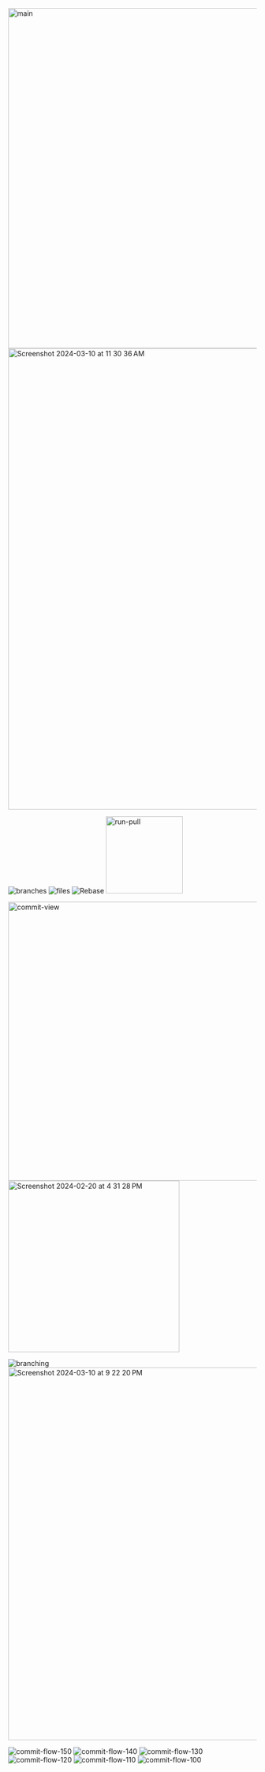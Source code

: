 
<img width="689" alt="main" src="https://github.com/tnesbitt210/interactive-smartlog-issues/assets/10647853/3d37b1b6-898b-4aa2-baf8-e8b80c75f574">

<img width="934" alt="Screenshot 2024-03-10 at 11 30 36 AM" src="https://github.com/tnesbitt210/interactive-smartlog-issues/assets/10647853/42f28a0e-f78c-48fc-8a01-a01a179a8653">



![branches](https://github.com/tnesbitt210/interactive-smartlog-issues/assets/10647853/fa35887a-3976-47eb-a0dd-322a816b1a29)
![files](https://github.com/tnesbitt210/interactive-smartlog-issues/assets/10647853/397e2754-c8ee-4355-867b-876c4bd9ff2d)
![Rebase](https://github.com/tnesbitt210/interactive-smartlog-issues/assets/10647853/9e9184ba-2448-4399-a990-c43bf7e270c3)
<img width="156" alt="run-pull" src="https://github.com/tnesbitt210/interactive-smartlog-issues/assets/10647853/84fb9c7a-1ef0-47e2-9ef8-0adf32a1e85c">

<img width="565" alt="commit-view" src="https://github.com/tnesbitt210/interactive-smartlog-issues/assets/10647853/44f88408-88de-40ff-b44b-55eced545818">
<img width="347" alt="Screenshot 2024-02-20 at 4 31 28 PM" src="https://github.com/tnesbitt210/interactive-smartlog-issues/assets/10647853/4ea46e3f-5da4-481e-aebe-768d7ba7ce81">

![branching](https://github.com/tnesbitt210/interactive-smartlog-issues/assets/10647853/a43a250e-eac5-479e-8944-0c01d4d6e5b9)
<img width="755" alt="Screenshot 2024-03-10 at 9 22 20 PM" src="https://github.com/tnesbitt210/interactive-smartlog-issues/assets/10647853/2c83c335-20ef-4423-b367-3276f8c7c9be">


![commit-flow-150](https://github.com/tnesbitt210/interactive-smartlog-issues/assets/10647853/984d52d8-5060-46c4-ade6-b8396eb8adfc)
![commit-flow-140](https://github.com/tnesbitt210/interactive-smartlog-issues/assets/10647853/34a6f4f9-4db3-4e8a-bd5b-317d35f2581a)
![commit-flow-130](https://github.com/tnesbitt210/interactive-smartlog-issues/assets/10647853/4ca144aa-3646-44e2-9dff-c9c8df44dee1)
![commit-flow-120](https://github.com/tnesbitt210/interactive-smartlog-issues/assets/10647853/6a828333-c817-4486-a364-10acc7ddfc66)
![commit-flow-110](https://github.com/tnesbitt210/interactive-smartlog-issues/assets/10647853/dd27ee40-34ef-45a6-a0d8-21a9fe6e3d6e)
![commit-flow-100](https://github.com/tnesbitt210/interactive-smartlog-issues/assets/10647853/93d51fbe-d21a-4e29-a959-a4ecf30cea5d)
